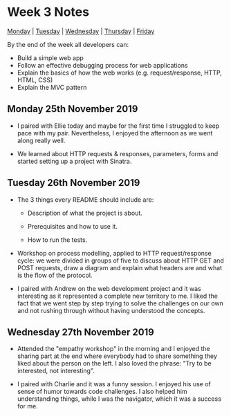 # Week 3 Notes

[Monday](#monday-25th-november-2019) | [Tuesday](#tuesday-26th-november-2019) | [Wednesday](#wednesday-27th-november-2019) | [Thursday](#thursday-28th-november-2019) | [Friday](#friday-29th-december-2019)

By the end of the week all developers can:

- Build a simple web app
- Follow an effective debugging process for web applications
- Explain the basics of how the web works (e.g. request/response, HTTP, HTML, CSS)
- Explain the MVC pattern

## Monday 25th November 2019

- I paired with Ellie today and maybe for the first time I struggled to keep pace with my pair. Nevertheless, I enjoyed the afternoon as we went along really well.

- We learned about HTTP requests & responses, parameters, forms and started setting up a project with Sinatra.

## Tuesday 26th November 2019

- The 3 things every README should include are:

  - Description of what the project is about.

  - Prerequisites and how to use it.

  - How to run the tests.

- Workshop on process modelling, applied to HTTP request/response cycle: we were divided in groups of five to discuss about HTTP GET and POST requests, draw a diagram and explain what headers are and what is the flow of the protocol.

- I paired with Andrew on the web development project and it was interesting as it represented a complete new territory to me. I liked the fact that we went step by step trying to solve the challenges on our own and not rushing through without having understood the concepts.

## Wednesday 27th November 2019

- Attended the "empathy workshop" in the morning and I enjoyed the sharing part at the end where everybody had to share something they liked about the person on the left. I also loved the phrase: "Try to be interested, not interesting".

- I paired with Charlie and it was a funny session. I enjoyed his use of sense of humor towards code challenges. I also helped him understanding things, while I was the navigator, which it was a success for me.
